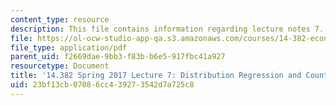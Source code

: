 ```yaml
---
content_type: resource
description: This file contains information regarding lecture notes 7.
file: https://ol-ocw-studio-app-qa.s3.amazonaws.com/courses/14-382-econometrics-spring-2017/23bf13cb07086cc439273542d7a725c8_MIT14_382S17_lec7.pdf
file_type: application/pdf
parent_uid: f2669dae-9bb3-f83b-b6e5-917fbc41a927
resourcetype: Document
title: '14.382 Spring 2017 Lecture 7: Distribution Regression and Counterfactual Analysis'
uid: 23bf13cb-0708-6cc4-3927-3542d7a725c8
---
```


